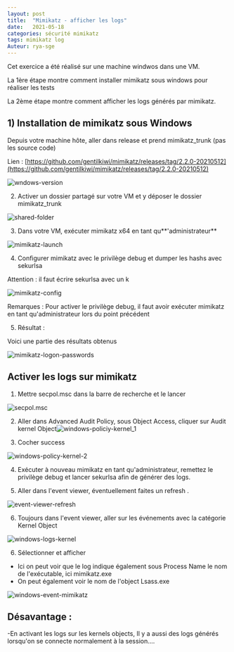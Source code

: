 ```yaml
---
layout: post
title:  "Mimikatz - afficher les logs"
date:   2021-05-18 
categories: sécurité mimikatz
tags: mimikatz log 
Auteur: rya-sge
---
```


Cet exercice a été réalisé sur une machine windwos dans une VM.

La 1ère étape montre comment installer mimikatz sous windows pour réaliser les tests

La 2ème étape montre comment afficher les logs générés par mimikatz.

## 1) Installation de mimikatz sous Windows

Depuis votre machine hôte, aller dans release et prend mimikatz_trunk (pas les source code)

Lien : [https://github.com/gentilkiwi/mimikatz/releases/tag/2.2.0-20210512](https://github.com/gentilkiwi/mimikatz/releases/tag/2.2.0-20210512)

![wndows-version](C:\Users\super\switchdrive\HEIG\divers\mywebsite\accessDenied\assets\article\outil-securite\mimikatz\wndows-version.JPG)

2) Activer un dossier partagé sur votre VM et y déposer le dossier mimikatz_trunk

![shared-folder](C:\Users\super\switchdrive\HEIG\divers\mywebsite\accessDenied\assets\article\outil-securite\mimikatz\shared-folder.JPG)

3) Dans votre VM, exécuter mimikatz x64 en tant qu**'administrateur**

![mimikatz-launch](C:\Users\super\switchdrive\HEIG\divers\mywebsite\accessDenied\assets\article\outil-securite\mimikatz\mimikatz-launch.JPG)



4) Configurer mimikatz avec le privilège debug  et dumper les hashs avec sekurlsa

Attention : il faut écrire sekurlsa avec un k

![mimikatz-config](C:\Users\super\switchdrive\HEIG\divers\mywebsite\accessDenied\assets\article\outil-securite\mimikatz\mimikatz-config.JPG)



Remarques : Pour activer le privilège debug, il faut avoir exécuter mimikatz en tant qu'administrateur lors du point précédent



5) Résultat :

Voici une partie des résultats obtenus

![mimikatz-logon-passwords](C:\Users\super\switchdrive\HEIG\divers\mywebsite\accessDenied\assets\article\outil-securite\mimikatz\mimikatz-logon-passwords.JPG)



## **Activer les logs sur mimikatz**

1) Mettre secpol.msc dans  la barre de recherche et le lancer

![secpol.msc](C:\Users\super\switchdrive\HEIG\divers\mywebsite\accessDenied\assets\article\outil-securite\mimikatz\secpol.msc.JPG)

2)  Aller dans Advanced Audit Policy, sous Object Access, cliquer sur Audit kernel Object![windows-policiy-kernel_1](C:\Users\super\switchdrive\HEIG\divers\mywebsite\accessDenied\assets\article\outil-securite\mimikatz\windows-policiy-kernel_1.JPG)



3) Cocher success

![windows-policy-kernel-2](C:\Users\super\switchdrive\HEIG\divers\mywebsite\accessDenied\assets\article\outil-securite\mimikatz\windows-policy-kernel-2.JPG)

4) Exécuter à nouveau mimikatz en tant qu'administrateur, remettez le privilège debug et lancer sekurlsa afin de générer des logs.

5) Aller dans l'event viewer, éventuellement faites un refresh .

![event-viewer-refresh](C:\Users\super\switchdrive\HEIG\divers\mywebsite\accessDenied\assets\article\outil-securite\mimikatz\event-viewer-refresh.JPG)

6) Toujours dans l'event viewer, aller sur les événements avec la catégorie Kernel Object

![windows-logs-kernel](C:\Users\super\switchdrive\HEIG\divers\mywebsite\accessDenied\assets\article\outil-securite\mimikatz\windows-logs-kernel.JPG)



6) Sélectionner et afficher

- Ici on peut voir que le log indique également  sous Process Name le nom de l'exécutable, ici mimikatz.exe 
- On peut également voir le nom de l'object Lsass.exe

![windows-event-mimikatz](C:\Users\super\switchdrive\HEIG\divers\mywebsite\accessDenied\assets\article\outil-securite\mimikatz\windows-event-mimikatz.JPG)

## Désavantage :

-En activant les logs sur les kernels objects, Il y a aussi des logs générés lorsqu'on se connecte normalement à la session....

